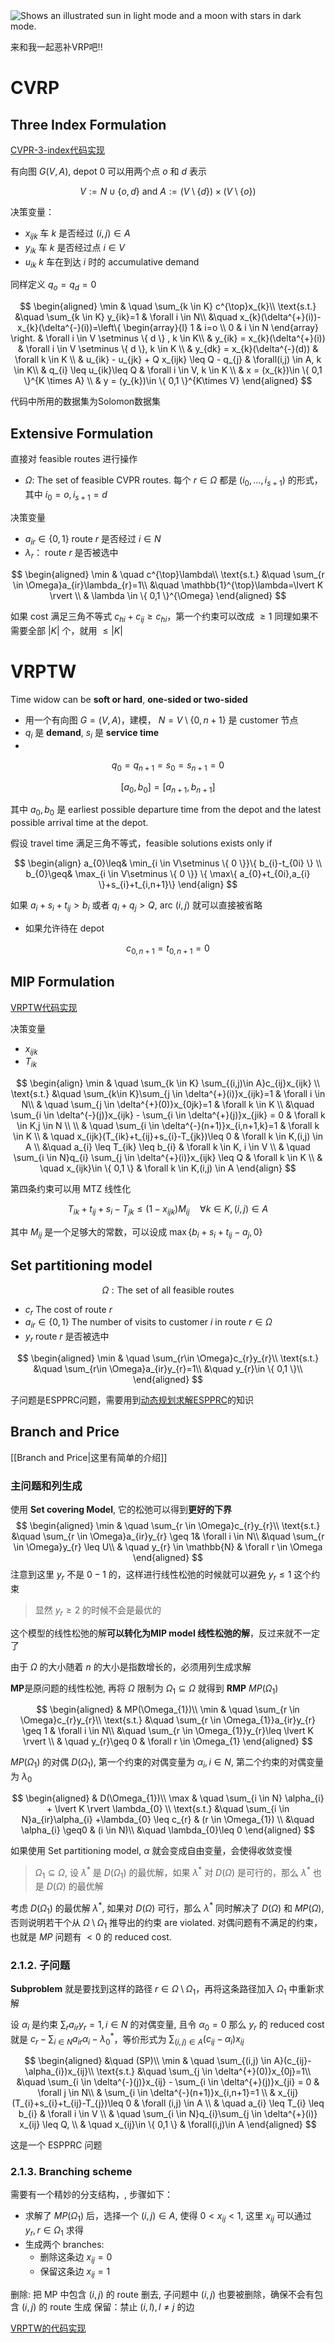 <picture>
  <source media="(prefers-color-scheme: dark)" srcset="https://user-images.githubusercontent.com/25423296/163456776-7f95b81a-f1ed-45f7-b7ab-8fa810d529fa.png">
  <source media="(prefers-color-scheme: light)" srcset="https://user-images.githubusercontent.com/25423296/163456779-a8556205-d0a5-45e2-ac17-42d089e3c3f8.png">
  <img alt="Shows an illustrated sun in light mode and a moon with stars in dark mode." src="https://user-images.githubusercontent.com/25423296/163456779-a8556205-d0a5-45e2-ac17-42d089e3c3f8.png">
</picture>

来和我一起恶补VRP吧!!

# CVRP

## Three Index Formulation

[CVPR-3-index代码实现](CVRP/CVPR.py)

有向图 $G(V,A)$, depot $0$ 可以用两个点 $o$ 和 $d$ 表示 


$$
V:=N \cup \{ o,d \} \ \text{and}\  A:= (V \setminus \{ d \}) \times(V \setminus \{ o \})
$$

决策变量：
- $x_{ijk}$ 车 $k$ 是否经过 $(i, j)\in A$ 
- $y_{ik}$ 车 $k$ 是否经过点 $i \in V$
- $u_{ik}$ $k$ 车在到达 $i$ 时的 accumulative demand 

同样定义 $q_{o}=q_{d}=0$


$$
\begin{aligned}
	\min & \quad \sum_{k \in K} c^{\top}x_{k}\\
	\text{s.t.} &\quad \sum_{k \in K} y_{ik}=1 & \forall i \in N\\
	&\quad x_{k}(\delta^{+}(i))-x_{k}(\delta^{-}(i))=\left\{ \begin{array}{l}
 1 & i=o  \\
0 & i \in N  
 \end{array} \right. & \forall i \in V \setminus \{ d \}  , k \in K\\ 
&  y_{ik} = x_{k}(\delta^{+}(i))  & \forall i \in V \setminus \{ d \}, k \in K  \\ 
& y_{dk} = x_{k}(\delta^{-}(d)) & \forall k \in K \\ 
& u_{ik} - u_{jk} + Q x_{ijk} \leq Q - q_{j}  & \forall(i,j) \in A, k \in K\\ 
& q_{i} \leq u_{ik}\leq Q & \forall i \in V, k \in K \\ 
& x = (x_{k})\in \{ 0,1 \}^{K \times A}  \\ 
& y = (y_{k})\in \{ 0,1 \}^{K\times V}
\end{aligned}
$$

代码中所用的数据集为Solomon数据集

## Extensive Formulation 

直接对 feasible routes 进行操作

-  $\Omega$: The set of feasible CVPR routes. 每个 $r \in \Omega$ 都是 $(i_{0},\dots,i_{s+1})$ 的形式，其中 $i_{0}=o,i_{s+1}=d$

决策变量
- $a_{ir}\in \{ 0,1 \}$ route $r$ 是否经过 $i \in N$
- $\lambda_{r}$： route $r$ 是否被选中 

$$
\begin{aligned}
	\min & \quad c^{\top}\lambda\\
	\text{s.t.} &\quad \sum_{r \in \Omega}a_{ir}\lambda_{r}=1\\
	&\quad \mathbb{1}^{\top}\lambda=\lvert K \rvert \\ 
	& \lambda \in \{ 0,1 \}^{\Omega}
\end{aligned}
$$

如果 cost 满足三角不等式 $c_{hi}+c_{ij}\geq c_{hi}$，第一个约束可以改成 $\geq 1$
同理如果不需要全部 $\lvert K \rvert$ 个，就用 $\leq \lvert K \rvert$


# VRPTW

Time widow can be **soft or hard**, **one-sided or two-sided**

- 用一个有向图 $G=(V,A)$，建模， $N = V \setminus \{ 0,n+1 \}$ 是 customer 节点
-  $q_{i}$  是 **demand**,  $s_{i}$  是 **service time**
-  

$$
q_{0}=q_{n+1}=s_{0}=s_{n+1}=0
$$


$$
[a_{0},b_{0}]=[a_{n+1},b_{n+1}]
$$


其中 $a_{0},b_{0}$ 是 earliest possible departure time from the depot and the latest possible arrival time at the depot.

假设 travel time 满足三角不等式，feasible solutions exists only if 


$$
\begin{align}
a_{0}\leq& \min_{i \in V\setminus \{ 0 \}}\{ b_{i}-t_{0i} \} \\
b_{0}\geq& \max_{i \in V\setminus \{ 0 \}} \{  \max\{ a_{0}+t_{0i},a_{i} \}+s_{i}+t_{i,n+1}\}
\end{align}
$$


如果 $a_{i}+s_{i}+t_{ij}>b_{i}$ 或者 $q_{i}+q_{j}>Q$, arc $(i,j)$ 就可以直接被省略 

- 如果允许待在 depot

$$
c_{0,n+1}=t_{0,n+1}=0
$$

##  MIP Formulation

[VRPTW代码实现](VRPTW/VRPTW.py)


决策变量
- $x_{ijk}$
- $T_{ik}$


$$
\begin{align}
	\min & \quad \sum_{k \in K} \sum_{(i,j)\in A}c_{ij}x_{ijk} \\
	\text{s.t.} &\quad \sum_{k\in K}\sum_{j \in \delta^{+}(i)}x_{ijk}=1 & \forall i \in N\\ 
	& \quad \sum_{j \in \delta^{+}(0)}x_{0jk}=1 & \forall k \in K \\
	&\quad \sum_{i \in \delta^{-}(j)}x_{ijk} - \sum_{i \in \delta^{+}(j)}x_{jik} = 0 & \forall k \in K,j \in N  \\  \\
& \quad \sum_{i \in \delta^{-}(n+1)}x_{i,n+1,k}=1 & \forall k \in K  \\
& \quad x_{ijk}(T_{ik}+t_{ij}+s_{i}-T_{jk})\leq 0  & \forall k \in K,(i,j) \in A   \\
&\quad a_{i} \leq T_{ik} \leq b_{i} & \forall k \in K, i \in V  \\
& \quad \sum_{i \in N}q_{i} \sum_{j \in \delta^{+}(i)}x_{ijk} \leq Q & \forall k \in K  \\
& \quad x_{ijk}\in \{ 0,1 \} & \forall k \in K,(i,j) \in A
\end{align}
$$

第四条约束可以用 MTZ 线性化

$$
T_{ik}+t_{ij}+s_{i}-T_{jk} \leq (1-x_{ijk})M_{ij} \quad \forall k \in K, (i,j) \in A
$$


其中 $M_{ij}$ 是一个足够大的常数，可以设成  $\max\{ b_{i}+s_{i}+t_{ij}-a_{j},0 \}$




## Set partitioning model

$$
\Omega: \text{The set of all feasible routes}
$$

- $c_{r}$ The cost of route $r$ 
- $a_{ir}\in \{ 0,1 \}$ The number of visits to customer $i$ in route $r \in \Omega$ 
- $y_{r}$ route $r$ 是否被选中 

$$
\begin{aligned}
	\min & \quad \sum_{r\in \Omega}c_{r}y_{r}\\
	\text{s.t.} &\quad \sum_{r\in \Omega}a_{ir}y_{r}=1\\
	&\quad y_{r}\in \{  0,1 \}\\
\end{aligned}
$$

子问题是ESPPRC问题，需要用到[动态规划求解ESPPRC](ESPPRC/ESPPRC.md)的知识


## Branch and Price

[[Branch and Price|这里有简单的介绍]]

### 主问题和列生成

使用 **Set covering Model**, 它的松弛可以得到**更好的下界** 
$$
\begin{aligned}
	\min & \quad \sum_{r \in \Omega}c_{r}y_{r}\\
	\text{s.t.} &\quad \sum_{r \in \Omega}a_{ir}y_{r} \geq 1& \forall i \in N\\
	&\quad \sum_{r \in \Omega}y_{r} \leq U\\
	 & \quad y_{r}  \in \mathbb{N}  & \forall   r \in \Omega
\end{aligned}
$$
注意到这里 $y_{r}$ 不是 $0-1$ 的，这样进行线性松弛的时候就可以避免 $y_{r} \leq 1$ 这个约束
> 显然 $y_{r}\geq 2$ 的时候不会是最优的


这个模型的线性松弛的解**可以转化为MIP model 线性松弛的解**，反过来就不一定了 

由于 $\Omega$ 的大小随着 $n$ 的大小是指数增长的，必须用列生成求解 


**MP**是原问题的线性松弛, 再将 $\Omega$ 限制为 $\Omega_{1} \subseteq \Omega$ 就得到 **RMP** $MP(\Omega_{1})$

$$
\begin{aligned}
 & MP(\Omega_{1})\\
	\min & \quad \sum_{r \in \Omega}c_{r}y_{r}\\
	\text{s.t.} &\quad  \sum_{r \in \Omega_{1}}a_{ir}y_{r} \geq 1 & \forall i \in N\\
	&\quad \sum_{r \in \Omega_{1}}y_{r}\leq \lvert K \rvert  \\
	& \quad y_{r}\geq 0 & \forall r \in \Omega_{1}
\end{aligned}
$$



$MP(\Omega_{1})$ 的对偶 $D(\Omega_{1})$, 第一个约束的对偶变量为 $\alpha_{i}, i \in N$, 第二个约束的对偶变量为 $\lambda_{0}$

$$
\begin{aligned}
& D(\Omega_{1})\\
	\max & \quad \sum_{i \in N} \alpha_{i} + \lvert K \rvert \lambda_{0} \\
	\text{s.t.} &\quad \sum_{i \in N}a_{ir}\alpha_{i} +\lambda_{0} \leq c_{r} & (r \in \Omega_{1}) \\
	&\quad \alpha_{i}  \geq0 & (i \in N)\\ 
	&\quad \lambda_{0}\leq 0
\end{aligned}
$$

如果使用 Set partitioning model, $\alpha$ 就会变成自由变量，会使得收敛变慢


>$\Omega_{1} \subseteq \Omega$, 设 $\lambda ^{*}$ 是 $D(\Omega_{1})$ 的最优解，如果 $\lambda ^{*}$ 对 $D(\Omega)$ 是可行的，那么 $\lambda ^{*}$ 也是 $D(\Omega)$ 的最优解 


考虑 $D(\Omega_{1})$ 的最优解 $\lambda ^{*}$, 如果对 $D(\Omega)$ 可行，那么 $\lambda ^{*}$ 同时解决了 $D(\Omega)$ 和 $MP(\Omega)$, 否则说明若干个从 $\Omega \setminus \Omega_{1}$ 推导出的约束 are violated. 对偶问题有不满足的约束，也就是 $MP$ 问题有 $<0$ 的 reduced cost. 


### 2.1.2. 子问题

**Subproblem** 就是要找到这样的路径 $r \in \Omega \setminus \Omega_{1}$，再将这条路径加入 $\Omega_{1}$ 中重新求解 

设 $\alpha_{i}$ 是约束 $\sum_{r}a_{ir}y_{r}=1, i \in N$ 的对偶变量, 且令 $\alpha_{0}=0$ 那么 $y_{r}$ 的 reduced cost 就是 $c_{r}-\sum_{i \in N}a_{ir}\alpha_{i}-\lambda_{0}^{\ast}$，等价形式为 $\sum_{(i,j) \in A}(c_{ij}-\alpha_{i})x_{ij}$ 

$$
\begin{aligned}
&\quad (SP)\\
	\min & \quad \sum_{(i,j) \in A}(c_{ij}-\alpha_{i})x_{ij}\\
	\text{s.t.} &\quad \sum_{j \in \delta^{+}(0)}x_{0j}=1\\
	&\quad \sum_{i \in \delta^{-}(j)}x_{ij} - \sum_{i \in \delta^{+}(j)}x_{ji} = 0   & \forall j \in N\\ 
	& \sum_{i \in \delta^{-}(n+1)}x_{i,n+1}=1 \\ 
	& x_{ij}(T_{i}+s_{i}+t_{ij}-T_{j})\leq 0  & \forall (i,j) \in A \\ 
	& \quad a_{i} \leq T_{i} \leq b_{i} & \forall i \in V \\ 
	& \quad \sum_{i \in N}q_{i}\sum_{j \in \delta^{+}(i)} x_{ij} \leq Q, \\ 
	& \quad x_{ij}\in \{ 0,1 \} & \forall(i,j)\in A
\end{aligned}
$$


这是一个 ESPPRC 问题

### 2.1.3. Branching scheme 

需要有一个精妙的分支结构，, 步骤如下：
- 求解了 $MP(\Omega_{1})$ 后，选择一个 $(i, j)\in A$, 使得 $0<x_{ij}< 1$, 这里 $x_{ij}$ 可以通过 $y_{r}, r\in \Omega_{1}$ 求得
- 生成两个 branches:
	- 删除这条边 $x_{ij}=0$
	- 保留这条边 $x_{ij}=1$

删除: 把 MP 中包含 $(i,j)$ 的 route 删去, 子问题中 $(i,j)$ 也要被删除，确保不会有包含 $(i,j)$ 的 route 生成
保留：禁止 $(i,l),l\neq j$ 的边

[VRPTW的代码实现](VRPTW/VRPTW.py)
